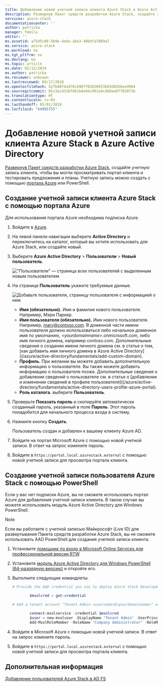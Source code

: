 ```yaml
---
title: Добавление новой учетной записи клиента Azure Stack в Azure Active Directory | Документация Майкрософт
description: Развернув Пакет средств разработки Azure Stack, создайте хотя бы одну учетную запись клиента, чтобы вы могли просматривать портал клиента.
services: azure-stack
documentationcenter: ''
author: patricka
manager: femila
editor: ''
ms.assetid: a75d5c88-5b9e-4e9a-a6e3-48bbfa7069a7
ms.service: azure-stack
ms.workload: na
ms.tgt_pltfrm: na
ms.devlang: na
ms.topic: article
ms.date: 02/12/2019
ms.author: patricka
ms.reviewer: unknown
ms.lastreviewed: 09/17/2018
ms.openlocfilehash: 52fb4074a476cb907f02628933b83d82b6ee4984
ms.sourcegitcommit: 85c3acd316fd61b4e94c991a9cd68aa97702073b
ms.translationtype: HT
ms.contentlocale: ru-RU
ms.lasthandoff: 05/01/2019
ms.locfileid: "64985755"
---
```

# <a name="add-a-new-azure-stack-tenant-account-in-azure-active-directory"></a>Добавление новой учетной записи клиента Azure Stack в Azure Active Directory

[Развернув Пакет средств разработки Azure Stack](../asdk/asdk-install.md), создайте учетную запись клиента, чтобы вы могли просматривать портал клиента и тестировать предложения и планы. Учетную запись можно создать с помощью [портала Azure](#create-an-azure-stack-tenant-account-using-the-azure-portal) или PowerShell.

## <a name="create-an-azure-stack-tenant-account-using-the-azure-portal"></a>Создание учетной записи клиента Azure Stack с помощью портала Azure

Для использования портала Azure необходима подписка Azure.

1. Войдите в [Azure](https://portal.azure.com).
2. На левой панели навигации выберите **Active Directory** и переключитесь на каталог, который вы хотите использовать для Azure Stack, или создайте новый.
3. Выберите **Azure Active Directory** > **Пользователи** > **Новый пользователь**.

    !["Пользователи" — страница всех пользователей с выделенным новым пользователем](media/azure-stack-add-new-user-aad/new-user-all-users.png)

4. На странице **Пользователь** укажите требуемые данные.

    ![Добавьте пользователя, страницу пользователя с информацией о нем](media/azure-stack-add-new-user-aad/new-user-user.png)

   - **Имя (обязательно).** Имя и фамилия нового пользователя. Например, Мэри Паркер.
   - **Имя пользователя (обязательно).** Имя нового пользователя. Например, mary@contoso.com.
       В доменной части имени пользователя должно использоваться либо начальное доменное имя по умолчанию, <_yourdomainname_>.onmicrosoft.com, либо имя личного домена, например contoso.com. Дополнительные сведения о создании имени личного домена см. в статье о том, [как добавить имя личного домена в Azure Active Directory]((/azure/active-directory/fundamentals/add-custom-domain).
   - **Профиль.** При желании вы можете добавить дополнительную информацию о пользователе. Вы также можете добавить информацию о пользователе позже. Дополнительные сведения о добавлении сведений о пользователе см. в статье о [добавлении и изменении сведений в профиле пользователя]((/azure/active-directory/fundamentals/active-directory-users-profile-azure-portal).
   - **Роль каталога.**  выберите **Пользователь**.

5. Проверьте **Показать пароль** и скопируйте автоматически созданный пароль, указанный в поле **Пароль**. Этот пароль понадобится для начального процесса входа в систему.

6. Нажмите кнопку **Создать**.

    Пользователь создан и добавлен к вашему клиенту Azure AD.

7. Войдите на портал Microsoft Azure с помощью новой учетной записи. В ответ на запрос измените пароль.
8. Войдите в `https://portal.local.azurestack.external` с помощью новой учетной записи для просмотра портала клиента.

## <a name="create-an-azure-stack-user-account-using-powershell"></a>Создание учетной записи пользователя Azure Stack с помощью PowerShell

Если у вас нет подписки Azure, вы не сможете использовать портал Azure для добавления учетной записи клиента. В таком случае вы можете использовать модуль Azure Active Directory для Windows PowerShell.

> [!NOTE]
> Если вы работаете с учетной записью Майкрософт (Live ID) для развертывания Пакета средств разработки Azure Stack, вы не сможете использовать AAD PowerShell для создания учетной записи клиента. 

1. Установите [помощник по входу в Microsoft Online Services для профессиональной версии RTW](https://www.microsoft.com/en-us/download/details.aspx?id=41950).
2. Установите [модуль Azure Active Directory для Windows PowerShell (64-разрядную версию)](https://go.microsoft.com/fwlink/p/?linkid=236297) и откройте его.
3. Выполните следующие командлеты.

    ```powershell
    # Provide the AAD credential you use to deploy Azure Stack Development Kit

            $msolcred = get-credential

    # Add a tenant account "Tenant Admin <username>@<yourdomainname>" with the initial password "<password>".

            connect-msolservice -credential $msolcred
            $user = new-msoluser -DisplayName "Tenant Admin" -UserPrincipalName <username>@<yourdomainname> -Password <password>
            Add-MsolRoleMember -RoleName "Company Administrator" -RoleMemberType User -RoleMemberObjectId $user.ObjectId

    ```

1. Войдите в Microsoft Azure с помощью новой учетной записи. В ответ на запрос измените пароль.
2. Войдите в `https://portal.local.azurestack.external` с помощью новой учетной записи для просмотра портала клиента.

## <a name="next-steps"></a>Дополнительная информация

[Добавление пользователей Azure Stack в AD FS](azure-stack-add-users-adfs.md)
